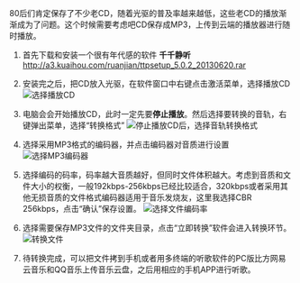 80后们肯定保存了不少老CD，随着光驱的普及率越来越低，这些老CD的播放渐渐成为了问题。这个时候需要考虑吧CD保存成MP3，上传到云端的播放器进行随时播放。

1. 首先下载和安装一个很有年代感的软件 **千千静听**
http://a3.kuaihou.com/ruanjian/ttpsetup_5.0.2_20130620.rar
2. 安装完之后，把CD放入光驱，在软件窗口中右键点击激活菜单，选择播放CD
![选择播放CD](https://upload-images.jianshu.io/upload_images/2486348-678988d4f120710a.png?imageMogr2/auto-orient/strip%7CimageView2/2/w/1240)

3. 电脑会会开始播放CD，此时一定先要**停止播放**。然后选择要转换的音轨，右键弹出菜单，选择“转换格式”
![停止播放CD后，选择音轨转换格式](https://upload-images.jianshu.io/upload_images/2486348-dadca5d7dc15a2ae.png?imageMogr2/auto-orient/strip%7CimageView2/2/w/1240)

4. 选择采用MP3格式的编码器，并点击编码器对音质进行设置
![选择MP3编码器](https://upload-images.jianshu.io/upload_images/2486348-93004a642ab692d7.png?imageMogr2/auto-orient/strip%7CimageView2/2/w/1240)

5. 选择编码的码率，码率越大音质越好，但同时文件体积越大。考虑到音质和文件大小的权衡，一般192kbps-256kbps已经比较适合，320kbps或者采用其他无损音质的文件格式编码器适用于音乐发烧友，这里我选择CBR 256kbps，点击“确认”保存设置。
![选择文件编码率](https://upload-images.jianshu.io/upload_images/2486348-40f51f1ef67d67ac.png?imageMogr2/auto-orient/strip%7CimageView2/2/w/1240)

6. 选择需要保存MP3文件的文件夹目录，点击“立即转换”软件会进入转换环节。
![转换文件](https://upload-images.jianshu.io/upload_images/2486348-7d5a7c374e667a75.png?imageMogr2/auto-orient/strip%7CimageView2/2/w/1240)

7. 待转换完成，可以把文件拷到手机或者用多终端的听歌软件的PC版比方网易云音乐和QQ音乐上传音乐云盘，之后用相应的手机APP进行听歌。


